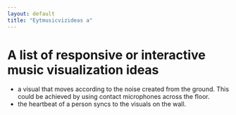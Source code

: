 ```yaml
---
layout: default
title: "Eytmusicvizideas a"
---
```


# A list of responsive or interactive music visualization ideas

- a visual that moves according to the noise created from the ground. This could be achieved by using contact microphones across the floor. 
- the heartbeat of a person syncs to the visuals on the wall. 